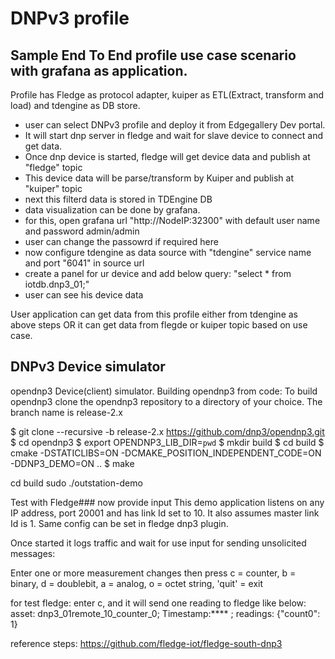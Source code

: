# DNPv3 profile

## Sample End To End profile use case scenario with grafana as application.
Profile has Fledge as protocol adapter, kuiper as ETL(Extract, transform and load) and tdengine as DB store.
- user can select DNPv3 profile and deploy it from Edgegallery Dev portal.
- It will start dnp server in fledge and wait for slave device to connect and get data.
- Once dnp device is started, fledge will get device data and publish at "fledge" topic
- This device data will be parse/transform by Kuiper and publish at "kuiper" topic
- next this filterd data is stored in TDEngine DB
- data visualization can be done by grafana.
- for this, open grafana url "http://NodeIP:32300" with default user name and password admin/admin
- user can change the passowrd if required here
- now configure tdengine as data source with "tdengine" service name and port "6041" in source url
- create a panel for ur device and add below query: "select * from iotdb.dnp3_01;"
- user can see his device data

 User application can get data from this profile either from tdengine as above steps OR it can get data from flegde or kuiper topic based on use case.
 
## DNPv3 Device simulator
opendnp3 Device(client) simulator.
Building opendnp3 from code:
To build opendnp3 clone the opendnp3 repository to a directory of your choice. The branch name is release-2.x

$ git clone --recursive -b release-2.x https://github.com/dnp3/opendnp3.git
$ cd opendnp3
$ export OPENDNP3_LIB_DIR=`pwd`
$ mkdir build
$ cd build
$ cmake -DSTATICLIBS=ON -DCMAKE_POSITION_INDEPENDENT_CODE=ON -DDNP3_DEMO=ON ..
$ make

cd build
sudo ./outstation-demo


Test with Fledge###
now provide input
This demo application listens on any IP address, port 20001 and has link Id set to 10. 
It also assumes master link Id is 1.
Same config can be set in fledge dnp3 plugin.

Once started it logs traffic and wait for use input for sending unsolicited messages:

Enter one or more measurement changes then press <enter>
c = counter, b = binary, d = doublebit, a = analog, o = octet string, 'quit' = exit

for test fledge: enter c, and it will send one reading to fledge like below:
asset: dnp3_01remote_10_counter_0; Timestamp:**** ; readings: {"count0": 1}


reference steps:
https://github.com/fledge-iot/fledge-south-dnp3
